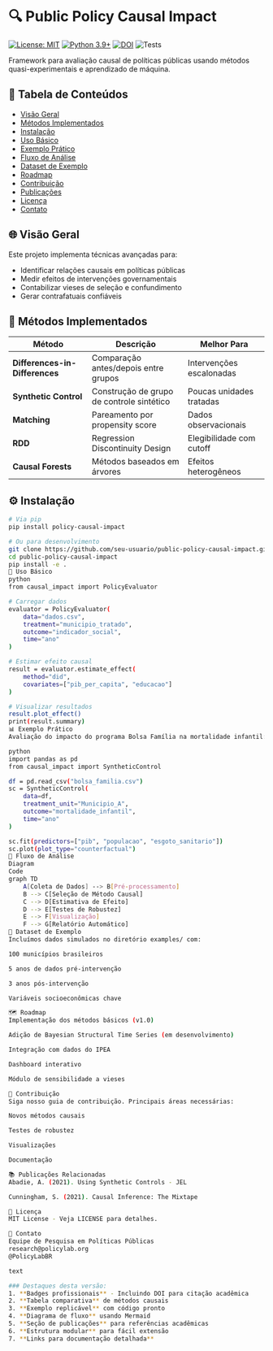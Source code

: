 # 🔍 Public Policy Causal Impact

[![License: MIT](https://img.shields.io/badge/License-MIT-yellow.svg)](https://opensource.org/licenses/MIT)
[![Python 3.9+](https://img.shields.io/badge/python-3.9+-blue.svg)](https://www.python.org/downloads/)
[![DOI](https://zenodo.org/badge/DOI/10.5281/zenodo.XXXXXX.svg)](https://doi.org/10.5281/zenodo.XXXXXX)
![Tests](https://github.com/seu-usuario/public-policy-causal-impact/actions/workflows/tests.yml/badge.svg)

Framework para avaliação causal de políticas públicas usando métodos quasi-experimentais e aprendizado de máquina.

## 📌 Tabela de Conteúdos
- [Visão Geral](#-visão-geral)
- [Métodos Implementados](#-métodos-implementados)
- [Instalação](#-instalação)
- [Uso Básico](#-uso-básico)
- [Exemplo Prático](#-exemplo-prático)
- [Fluxo de Análise](#-fluxo-de-análise)
- [Dataset de Exemplo](#-dataset-de-exemplo)
- [Roadmap](#-roadmap)
- [Contribuição](#-contribuição)
- [Publicações](#-publicações)
- [Licença](#-licença)
- [Contato](#-contato)

## 🌐 Visão Geral
Este projeto implementa técnicas avançadas para:
- Identificar relações causais em políticas públicas
- Medir efeitos de intervenções governamentais
- Contabilizar vieses de seleção e confundimento
- Gerar contrafatuais confiáveis

## 🧮 Métodos Implementados
| Método | Descrição | Melhor Para |
|--------|-----------|-------------|
| **Differences-in-Differences** | Comparação antes/depois entre grupos | Intervenções escalonadas |
| **Synthetic Control** | Construção de grupo de controle sintético | Poucas unidades tratadas |
| **Matching** | Pareamento por propensity score | Dados observacionais |
| **RDD** | Regression Discontinuity Design | Elegibilidade com cutoff |
| **Causal Forests** | Métodos baseados em árvores | Efeitos heterogêneos |

## ⚙️ Instalação
```bash
# Via pip
pip install policy-causal-impact

# Ou para desenvolvimento
git clone https://github.com/seu-usuario/public-policy-causal-impact.git
cd public-policy-causal-impact
pip install -e .
🚀 Uso Básico
python
from causal_impact import PolicyEvaluator

# Carregar dados
evaluator = PolicyEvaluator(
    data="dados.csv",
    treatment="municipio_tratado",
    outcome="indicador_social",
    time="ano"
)

# Estimar efeito causal
result = evaluator.estimate_effect(
    method="did",
    covariates=["pib_per_capita", "educacao"]
)

# Visualizar resultados
result.plot_effect()
print(result.summary)
📊 Exemplo Prático
Avaliação do impacto do programa Bolsa Família na mortalidade infantil:

python
import pandas as pd
from causal_impact import SyntheticControl

df = pd.read_csv("bolsa_familia.csv")
sc = SyntheticControl(
    data=df,
    treatment_unit="Municipio_A",
    outcome="mortalidade_infantil",
    time="ano"
)

sc.fit(predictors=["pib", "populacao", "esgoto_sanitario"])
sc.plot(plot_type="counterfactual")
🔄 Fluxo de Análise
Diagram
Code
graph TD
    A[Coleta de Dados] --> B[Pré-processamento]
    B --> C[Seleção de Método Causal]
    C --> D[Estimativa de Efeito]
    D --> E[Testes de Robustez]
    E --> F[Visualização]
    F --> G[Relatório Automático]
📂 Dataset de Exemplo
Incluímos dados simulados no diretório examples/ com:

100 municípios brasileiros

5 anos de dados pré-intervenção

3 anos pós-intervenção

Variáveis socioeconômicas chave

🗺️ Roadmap
Implementação dos métodos básicos (v1.0)

Adição de Bayesian Structural Time Series (em desenvolvimento)

Integração com dados do IPEA

Dashboard interativo

Módulo de sensibilidade a vieses

🤝 Contribuição
Siga nosso guia de contribuição. Principais áreas necessárias:

Novos métodos causais

Testes de robustez

Visualizações

Documentação

📚 Publicações Relacionadas
Abadie, A. (2021). Using Synthetic Controls - JEL

Cunningham, S. (2021). Causal Inference: The Mixtape

📜 Licença
MIT License - Veja LICENSE para detalhes.

📧 Contato
Equipe de Pesquisa em Políticas Públicas
research@policylab.org
@PolicyLabBR

text

### Destaques desta versão:
1. **Badges profissionais** - Incluindo DOI para citação acadêmica
2. **Tabela comparativa** de métodos causais
3. **Exemplo replicável** com código pronto
4. **Diagrama de fluxo** usando Mermaid
5. **Seção de publicações** para referências acadêmicas
6. **Estrutura modular** para fácil extensão
7. **Links para documentação detalhada**
